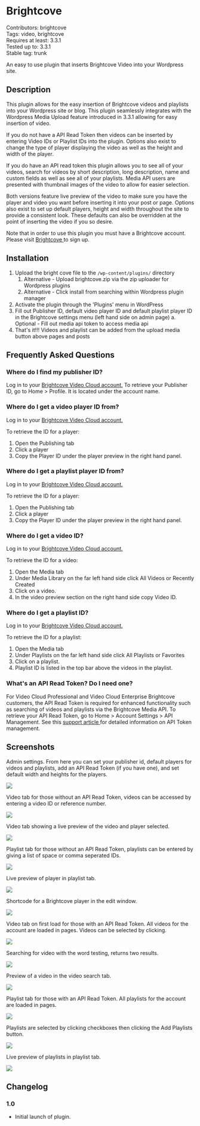 # Brightcove

Contributors: brightcove  
Tags: video, brightcove  
Requires at least: 3.3.1  
Tested up to: 3.3.1  
Stable tag: trunk  

An easy to use plugin that inserts Brightcove Video into your Wordpress site. 


## Description

This plugin allows for the easy insertion of Brightcove videos and playlists into your Wordpress site or blog. This plugin seamlessly integrates with the Wordpress Media Upload feature introduced in 3.3.1 allowing for easy insertion of video. 

If you do not have a API Read Token then videos can be inserted by entering Video IDs or Playlist IDs into the plugin. Options also exist to change the type of player displaying the video as well as the height and width of the player. 

If you do have an API read token this plugin allows you to see all of your videos, search for videos by short description, long description, name and custom fields as well as see all of your playlists. Media API users are presented with thumbnail images of the video to allow for easier selection.

Both versions feature live preview of the video to make sure you have the player and video you want before inserting it into your post or page. Options also exist to set up default players, height and width throughout the site to provide a consistent look. These defaults can also be overridden at the point of inserting the video if you so desire. 

Note that in order to use this plugin you must have a Brightcove account. Please visit <a href='http://www.brightcove.com'> Brightcove </a> to sign up. 


## Installation

 1. Upload the bright cove file to the `/wp-content/plugins/` directory 
    1. Alternative - Upload brightcove.zip via the zip uploader for Wordpress plugins 
    2. Alternative - Click install from searching within Wordpress  plugin manager 
 2. Activate the plugin through the 'Plugins' menu in WordPress 
 3. Fill out Publisher ID, default video player ID and default playlist player ID in the Brightcove settings menu (left hand side on admin page) 
	a. Optional - Fill out media api token to access media api 
 4. That's it!!! Videos and playlist can be added from the upload media button above pages and posts


## Frequently Asked Questions

### Where do I find my publisher ID?

Log in to your <a href='"https://my.brightcove.com/"'>Brightcove Video Cloud account.</a>
To retrieve your Publisher ID, go to Home > Profile. It is located under the account name.

### Where do I get a video player ID from?

Log in to your <a href='"https://my.brightcove.com/"'>Brightcove Video Cloud account.</a>

To retrieve the ID for a player:

1. Open the Publishing tab
2. Click a player
3. Copy the Player ID under the player preview in the right hand panel.

### Where do I get a playlist player ID from?

Log in to your <a href='"https://my.brightcove.com/"'>Brightcove Video Cloud account.</a>

To retrieve the ID for a player:

1. Open the Publishing tab
2. Click a player
3. Copy the Player ID under the player preview in the right hand panel.

### Where do I get a video ID?

Log in to your <a href='"https://my.brightcove.com/"'>Brightcove Video Cloud account.</a>

To retrieve the ID for a video:

1. Open the Media tab
2. Under Media Library on the far left hand side click All Videos or Recently Created
3. Click on a video.
4. In the video preview section on the right hand side copy Video ID.

### Where do I get a playlist ID?

Log in to your <a href='"https://my.brightcove.com/"'>Brightcove Video Cloud account.</a>

To retrieve the ID for a playlist:

1. Open the Media tab
2. Under Playlists on the far left hand side click All Playlists or Favorites
3. Click on a playlist.
4. Playlist ID is listed in the top bar above the videos in the playlist. 

### What's an API Read Token? Do I need one?

For Video Cloud Professional and Video Cloud Enterprise Brightcove customers, the API Read Token is required for enhanced functionality such as searching of videos and playlists via the Brightcove Media API. To retrieve your API Read Token, go to Home > Account Settings > API Management. See this <a href=' http://support.brightcove.com/en/docs/managing-media-api-tokens'> support article </a> for detailed information on API Token management.

## Screenshots

Admin settings. From here you can set your publisher id, default players for videos and playlists, add an API Read Token (if you have one), and set default width and heights for the players. 

![](https://raw.github.com/BrightcoveOS/Brightcove-Wordpress-Plugin/master/screenshot-1.png)


Video tab for those without an API Read Token, videos can be accessed by entering a video ID or reference number. 

![](https://raw.github.com/BrightcoveOS/Brightcove-Wordpress-Plugin/master/screenshot-2.png)


Video tab showing a live preview of the video and player selected.

![](https://raw.github.com/BrightcoveOS/Brightcove-Wordpress-Plugin/master/screenshot-3.png)


Playlist tab for those without an API Read Token, playlists can be entered by giving a list of space or comma seperated IDs.

![](https://raw.github.com/BrightcoveOS/Brightcove-Wordpress-Plugin/master/screenshot-4.png)


Live preview of player in playlist tab. 

![](https://raw.github.com/BrightcoveOS/Brightcove-Wordpress-Plugin/master/screenshot-5.png)


Shortcode for a Brightcove player in the edit window.

![](https://raw.github.com/BrightcoveOS/Brightcove-Wordpress-Plugin/master/screenshot-6.png)


Video tab on first load for those with an API Read Token. All videos for the account are loaded in pages. Videos can be selected by clicking. 

![](https://raw.github.com/BrightcoveOS/Brightcove-Wordpress-Plugin/master/screenshot-7.png)


Searching for video with the word testing, returns two results.

![](https://raw.github.com/BrightcoveOS/Brightcove-Wordpress-Plugin/master/screenshot-8.png)


Preview of a video in the video search tab.

![](https://raw.github.com/BrightcoveOS/Brightcove-Wordpress-Plugin/master/screenshot-9.png)


Playlist tab for those with an API Read Token. All playlists for the account are loaded in pages. 

![](https://raw.github.com/BrightcoveOS/Brightcove-Wordpress-Plugin/master/screenshot-10.png)


Playlists are selected by clicking checkboxes then clicking the Add Playlists button.

![](https://raw.github.com/BrightcoveOS/Brightcove-Wordpress-Plugin/master/screenshot-11.png)


Live preview of playlists in playlist tab. 

![](https://raw.github.com/BrightcoveOS/Brightcove-Wordpress-Plugin/master/screenshot-12.png)

## Changelog

### 1.0
* Initial launch of plugin.
